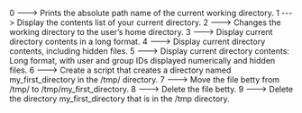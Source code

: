 0 ---> Prints the absolute path name of the current working directory.
1 ---> Display the contents list of your current directory.
2 ---> Changes the working directory to the user’s home directory.
3 ---> Display current directory contents in a long format.
4 ---> Display current directory contents, including hidden files.
5 ---> Display current directory contents: Long format, with user and group IDs displayed numerically and hidden files.
6 ---> Create a script that creates a directory named my_first_directory in the /tmp/ directory.
7 ---> Move the file betty from /tmp/ to /tmp/my_first_directory.
8 ---> Delete the file betty.
9 ---> Delete the directory my_first_directory that is in the /tmp directory.
